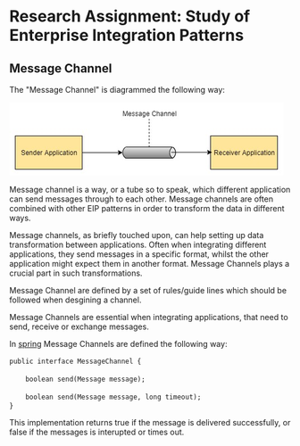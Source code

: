 # Research Assignment: Study of Enterprise Integration Patterns

## Message Channel
The "Message Channel" is diagrammed the following way:

![Message Channel Diagram](Graphics/MessageChannel.jpg)

Message channel is a way, or a tube so to speak, which different application can send messages through to each other. Message channels are often combined with other EIP patterns in order to transform the data in different ways.

Message channels, as briefly touched upon, can help setting up data transformation between applications. Often when integrating different applications, they send messages in a specific format, whilst the other application might expect them in another format. Message Channels plays a crucial part in such transformations.

Message Channel are defined by a set of rules/guide lines which should be followed when desgining a channel. 

Message Channels are essential when integrating applications, that need to send, receive or exchange messages.

In [spring](https://docs.spring.io/spring-integration/docs/5.0.1.RELEASE/reference/html/messaging-channels-section.html) Message Channels are defined the following way:

```
public interface MessageChannel {

    boolean send(Message message);

    boolean send(Message message, long timeout);
}
```

This implementation returns true if the message is delivered successfully, or false if the messages is interupted or times out.
